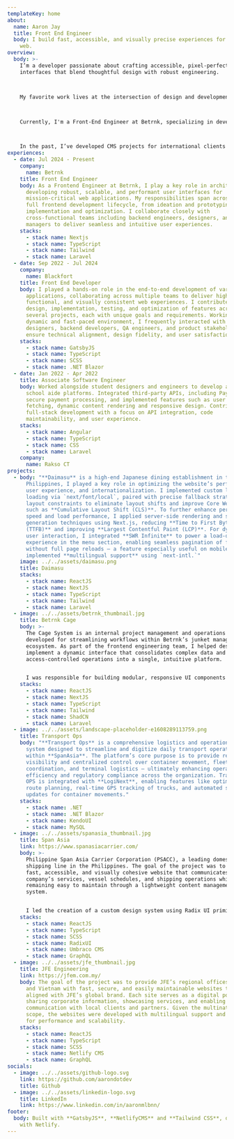 ```yaml
---
templateKey: home
about:
  name: Aaron Jay
  title: Front End Engineer
  body: I build fast, accessible, and visually precise experiences for the modern
    web.
overview:
  body: >-
    I’m a developer passionate about crafting accessible, pixel-perfect user
    interfaces that blend thoughtful design with robust engineering.



    My favorite work lives at the intersection of design and development—creating experiences that not only look great but are meticulously built for performance and usability. 



    Currently, I'm a Front-End Engineer at Betrnk, specializing in development. I help design, build, and maintain the UI components that power Betrnk's frontend, ensuring our platform meets web accessibility standards and best practices to deliver an inclusive user experience.



    In the past, I’ve developed CMS projects for international clients and built software across agencies, companies, and businesses in industries ranging from digital media to tech. 
experiences:
  - date: Jul 2024 - Present
    company:
      name: Betrnk
    title: Front End Engineer
    body: As a Frontend Engineer at Betrnk, I play a key role in architecting and
      developing robust, scalable, and performant user interfaces for
      mission-critical web applications. My responsibilities span across the
      full frontend development lifecycle, from ideation and prototyping to
      implementation and optimization. I collaborate closely with
      cross-functional teams including backend engineers, designers, and product
      managers to deliver seamless and intuitive user experiences.
    stacks:
      - stack name: Nextjs
      - stack name: TypeScript
      - stack name: Tailwind
      - stack name: Laravel
  - date: Sep 2022 - Jul 2024
    company:
      name: Blackfort
    title: Front End Developer
    body: I played a hands-on role in the end-to-end development of various web
      applications, collaborating across multiple teams to deliver high-quality,
      functional, and visually consistent web experiences. I contributed to the
      design, implementation, testing, and optimization of features across
      several projects, each with unique goals and requirements. Working in a
      dynamic and fast-paced environment, I frequently interacted with
      designers, backend developers, QA engineers, and product stakeholders to
      ensure technical alignment, design fidelity, and user satisfaction.
    stacks:
      - stack name: GatsbyJS
      - stack name: TypeScript
      - stack name: SCSS
      - stack name: .NET Blazor
  - date: Jan 2022 - Apr 2022
    title: Associate Software Engineer
    body: Worked alongside student designers and engineers to develop and enhance
      school aide platforms. Integrated third-party APIs, including Paymongo for
      secure payment processing, and implemented features such as user data
      fetching, dynamic content rendering and responsive design. Contributed to
      full-stack development with a focus on API integration, code
      maintainability, and user experience.
    stacks:
      - stack name: Angular
      - stack name: TypeScript
      - stack name: CSS
      - stack name: Laravel
    company:
      name: Rakso CT
projects:
  - body: "**Daimasu** is a high-end Japanese dining establishment in the
      Philippines, I played a key role in optimizing the website’s performance,
      user experience, and internationalization. I implemented custom local font
      loading via `next/font/local`, paired with precise fallback strategies and
      layout constraints to eliminate layout shifts and improve Core Web Vitals
      such as **Cumulative Layout Shift (CLS)**. To further enhance perceived
      speed and load performance, I applied server-side rendering and static
      generation techniques using Next.js, reducing **Time to First Byte
      (TTFB)** and improving **Largest Contentful Paint (LCP)**. For dynamic
      user interaction, I integrated **SWR Infinite** to power a load-on-scroll
      experience in the menu section, enabling seamless pagination of food items
      without full page reloads — a feature especially useful on mobile. I also
      implemented **multilingual support** using `next-intl.`"
    image: ../../assets/daimasu.png
    title: Daimasu
    stacks:
      - stack name: ReactJS
      - stack name: NextJS
      - stack name: TypeScript
      - stack name: Tailwind
      - stack name: Laravel
  - image: ../../assets/betrnk_thumbnail.jpg
    title: Betrnk Cage
    body: >-
      The Cage System is an internal project management and operations dashboard
      developed for streamlining workflows within Betrnk’s junket management
      ecosystem. As part of the frontend engineering team, I helped design and
      implement a dynamic interface that consolidates complex data and
      access-controlled operations into a single, intuitive platform.


      I was responsible for building modular, responsive UI components using Next.js and Tailwind CSS, integrated with Zustand for state management and React Hook Form for flexible form workflows. The system supports role-based access, dynamic permissions, and authenticated routing using NextAuth allowing secure and personalized access across multiple user tiers.
    stacks:
      - stack name: ReactJS
      - stack name: NextJS
      - stack name: TypeScript
      - stack name: Tailwind
      - stack name: ShadCN
      - stack name: Laravel
  - image: ../../assets/landscape-placeholder-e1608289113759.png
    title: Transport Ops
    body: "**Transport Ops** is a comprehensive logistics and operations management
      system designed to streamline and digitize daily transport operations
      within **SpanAsia**. The platform’s core purpose is to provide real-time
      visibility and centralized control over container movement, fleet
      coordination, and terminal logistics — ultimately enhancing operational
      efficiency and regulatory compliance across the organization. Transport
      OPS is integrated with **LogiNext**, enabling features like optimized
      route planning, real-time GPS tracking of trucks, and automated status
      updates for container movements."
    stacks:
      - stack name: .NET
      - stack name: .NET Blazor
      - stack name: KendoUI
      - stack name: MySQL
  - image: ../../assets/spanasia_thumbnail.jpg
    title: Span Asia
    link: https://www.spanasiacarrier.com/
    body: >-
      Philippine Span Asia Carrier Corporation (PSACC), a leading domestic
      shipping line in the Philippines. The goal of the project was to build a
      fast, accessible, and visually cohesive website that communicates the
      company’s services, vessel schedules, and shipping operations while
      remaining easy to maintain through a lightweight content management
      system.


      I led the creation of a custom design system using Radix UI primitives, before the emergence of frameworks like ShadCN. 
    stacks:
      - stack name: ReactJS
      - stack name: TypeScript
      - stack name: SCSS
      - stack name: RadixUI
      - stack name: Umbraco CMS
      - stack name: GraphQL
  - image: ../../assets/jfe_thumbnail.jpg
    title: JFE Engineering
    link: https://jfem.com.my/
    body: The goal of the project was to provide JFE’s regional offices in Malaysia
      and Vietnam with fast, secure, and easily maintainable websites that
      aligned with JFE’s global brand. Each site serves as a digital portal for
      sharing corporate information, showcasing services, and enabling
      communication with local clients and partners. Given the multinational
      scope, the websites were developed with multilingual support and optimized
      for performance and scalability.
    stacks:
      - stack name: ReactJS
      - stack name: TypeScript
      - stack name: SCSS
      - stack name: Netlify CMS
      - stack name: GraphQL
socials:
  - image: ../../assets/github-logo.svg
    link: https://github.com/aarondotdev
    title: Github
  - image: ../../assets/linkedin-logo.svg
    title: LinkedIn
    link: https://www.linkedin.com/in/aaronmlbnn/
footer:
  body: Built with **GatsbyJS**, **NetlifyCMS** and **Tailwind CSS**, deployed
    with Netlify.
---
```

